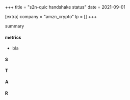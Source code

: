 +++
title = "s2n-quic handshake status"
date = 2021-09-01

[extra]
company = "amzn_crypto"
lp = []
+++

summary

#### metrics
- bla

#### S

#### T

#### A

#### R

